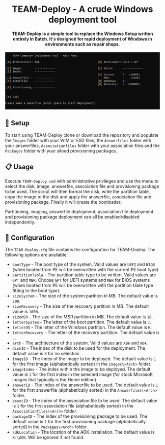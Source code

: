 <h1 align="center">
  <br>
  TEAM-Deploy - A crude Windows deployment tool
  <br>
</h1>

<h4 align="center">
  TEAM-Deploy is a simple tool to replace the Windows Setup written entirely in Batch. It's designed for rapid deployment of Windows in environments such as repair shops.
</h4>

<p align="center">
  <img src="./.github/title_animation.gif" alt="Size Limit CLI" width="738">
</p>

## 💾 Setup

To start using TEAM-Deploy clone or download the repository and populate the `Images` folder with your WIM or ESD files, the `Answerfiles` folder with your answerfiles, `Associationfiles` folder with your association files and the
`Packages` folder with your siloed provisioning packages.

## 📋 Usage

Execute `TEAM-Deploy.cmd` with administrative privileges and use the menu to select the disk, image, answerfile, association file and provisioning package to be used. The script will then format the disk, write the partition table, copy the image to the disk and apply the answerfile, association file and provisioning package. Finally it will create the bootloader.

Partitioning, imaging, answerfile deployment, association file deployment and provisioning package deployment can all be enabled/disabled independently.

## 📝 Configuration

The `TEAM-Deploy.cfg` file contains the configuration for TEAM-Deploy. The following options are available:
* `bootType` - The boot type of the system. Valid values are `UEFI` and `BIOS` (when booted from PE will be overwritten with the current PE boot type).
* `partitionTable` - The partition table type to be written. Valid values are `GPT` and `MBR`. Choose `GPT` for UEFI systems and `MBR` for BIOS systems (when booted from PE will be overwritten with the partition table type fitting to the boot type).
* `sizeSystem` - The size of the system partition in MB. The default value is `200`.
* `sizeRecovery` - The size of the recovery partition in MB. The default value is `1000`.
* `sizeMSR` - The size of the MSR partition in MB. The default value is `16`.
* `letterSystem` - The letter of the boot partition. The default value is `J`.
* `letterOS` - The letter of the Windows partition. The default value is `K`.
* `letterRecovery` - The letter of the recovery partition. The default value is `L`.
* `arch` - The architecture of the system. Valid values are `X86` and `X64`.
* `diskID` - The index of the disk to be used for the deployment. The default value is `X` for no selection.
* `imageID` - The index of the image to be deployed. The default value is `1` for the first image (alphabetically sorted) in the `Images\<Arch>` folder.
* `imageIndex` - The index within the image to be deployed. The default value is `1` for the first index in the selected image (for stock Microsoft images that typically is the Home edition).
* `answerID` - The index of the answerfile to be used. The default value is `1` for the first answerfile (alphabetically sorted) in the `Answerfiles\<Arch>` folder.
* `assocID` - The index of the association file to be used. The default value is `1` for the first association file (alphabetically sorted) in the `Associationfiles\<Arch>` folder.
* `packageID` - The index of the provisioning package to be used. The default value is `1` for the first provisioning package (alphabetically sorted) in the `Packages\<Arch>` folder.
* `adkLocation` - The location of the ADK installation. The default value is `X:\ADK`. Will be ignored if not found.
